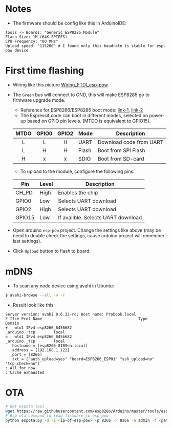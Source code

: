 # Notes
- The firmware should be config like this in ArduinoIDE:
```
Tools -> Boards: "Generic ESP8285 Module"
Flash Size: 1M (64K SPIFFS)
CPU Frequency: "80 MHz"
Upload speed: "115200" # I found only this baudrate is stable for esp-pow device
```

# First time flashing
- Wiring like this picture [Wiring_FTDI_esp-pow](../../hardware/serial-wiring-1.jpg).
- The `Green` bus will connect to GND, this will make ESP8285 go to firmware upgrade mode.
    + Reference for ESP8266/ESP8285 boot mode: [link-1](https://github.com/esp8266/esp8266-wiki/wiki/Boot-Process#esp-boot-modes), [link-2](https://github.com/esp8266/esp8266-wiki/wiki/Uploading)
    + The Espressif code can boot in different modes, selected on power-up based on GPIO pin levels. (MTDO is equivalent to GPIO15).

    | MTDO | GPIO0 | GPIO2 | Mode  | Description
    |:----:|:-----:|:-----:| ----- | -----------
    |   L  |   L   |   H   | UART  | Download code from UART
    |   L  |   H   |   H   | Flash | Boot from SPI Flash
    |   H  |   x   |   x   | SDIO  | Boot from SD-card

    + To upload to the module, configure the following pins:

    |  Pin   | Level | Description
    | ------ | ----- | -----------
    | CH_PD  | High  | Enables the chip
    | GPIO0  | Low   | Selects UART download
    | GPIO2  | High  | Selects UART download
    | GPIO15 | Low   | If availble. Selects UART download

- Open arduino `esp-pow` project. Change the settings like above (may be need to double check the settings, cause arduino project will remember last settings).
- Click `Upload` button to flash to board.

# mDNS
- To scan any node device using avahi in Ubuntu:

```bash
$ avahi-browse --all -v -r
```

- Result look like this
```
Server version: avahi 0.6.32-rc; Host name: Probook.local
E Ifce Prot Name                                          Type                 Domain
+   wlo1 IPv4 esp8266_8456682                               _arduino._tcp        local
=   wlo1 IPv4 esp8266_8456682                               _arduino._tcp        local
   hostname = [esp8266-8109ea.local]
   address = [192.168.1.122]
   port = [8266]
   txt = ["auth_upload=yes" "board=ESP8266_ESP01" "ssh_upload=no" "tcp_check=no"]
: All for now
: Cache exhausted
```

# OTA

```bash
# Get espota tool
wget https://raw.githubusercontent.com/esp8266/Arduino/master/tools/espota.py
# Esp ota command to load firmware to esp-pow
python espota.py -d -i <ip-of-esp-pow> -p 8266 -P 8266 -a admin -f <path-to-ino-bin>
```
